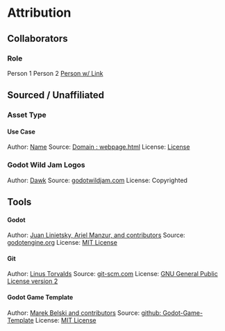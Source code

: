 # Attribution
## Collaborators

### Role
Person 1
Person 2
[Person w/ Link]()


## Sourced / Unaffiliated
### Asset Type
#### Use Case
Author: [Name]()
Source: [Domain : webpage.html]()
License: [License]()

### Godot Wild Jam Logos
Author: [Dawk](https://coreyaroberts.com/)
Source: [godotwildjam.com](https://godotwildjam.com/branding/)
License: Copyrighted

## Tools
#### Godot
Author: [Juan Linietsky, Ariel Manzur, and contributors](https://godotengine.org/contact)
Source: [godotengine.org](https://godotengine.org/)
License: [MIT License](https://github.com/godotengine/godot/blob/master/LICENSE.txt)

#### Git
Author: [Linus Torvalds](https://github.com/torvalds)
Source: [git-scm.com](https://git-scm.com/downloads)
License: [GNU General Public License version 2](https://opensource.org/licenses/GPL-2.0)

#### Godot Game Template
Author: [Marek Belski and contributors](https://github.com/Maaack/Godot-Game-Template/graphs/contributors)
Source: [github: Godot-Game-Template](https://github.com/Maaack/Godot-Game-Template)
License: [MIT License](LICENSE.txt)
